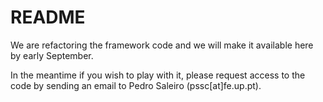 

# README

We are refactoring the framework code and we will make it available here by early September. 

In the meantime if you wish to play with it, please request access to the code by sending an email to Pedro Saleiro (pssc[at]fe.up.pt).
